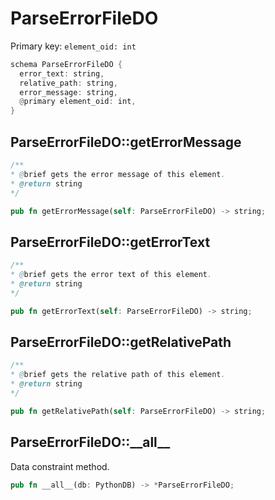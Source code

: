 # ParseErrorFileDO

Primary key: `element_oid: int`

```rust
schema ParseErrorFileDO {
  error_text: string,
  relative_path: string,
  error_message: string,
  @primary element_oid: int,
}
```
## ParseErrorFileDO::getErrorMessage

```java
/**
* @brief gets the error message of this element.
* @return string
*/
```
```rust
pub fn getErrorMessage(self: ParseErrorFileDO) -> string;
```
## ParseErrorFileDO::getErrorText

```java
/**
* @brief gets the error text of this element.
* @return string
*/
```
```rust
pub fn getErrorText(self: ParseErrorFileDO) -> string;
```
## ParseErrorFileDO::getRelativePath

```java
/**
* @brief gets the relative path of this element.
* @return string
*/
```
```rust
pub fn getRelativePath(self: ParseErrorFileDO) -> string;
```
## ParseErrorFileDO::\_\_all\_\_

Data constraint method.

```rust
pub fn __all__(db: PythonDB) -> *ParseErrorFileDO;
```
